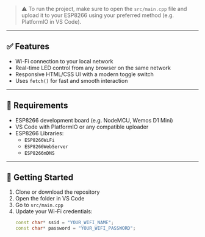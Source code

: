 > ⚠️ To run the project, make sure to open the `src/main.cpp` file and upload it to your ESP8266 using your preferred method (e.g. PlatformIO in VS Code).

---

## ✅ Features

- Wi-Fi connection to your local network
- Real-time LED control from any browser on the same network
- Responsive HTML/CSS UI with a modern toggle switch
- Uses `fetch()` for fast and smooth interaction

---

## 🧰 Requirements

- ESP8266 development board (e.g. NodeMCU, Wemos D1 Mini)
- VS Code with PlatformIO or any compatible uploader
- ESP8266 Libraries:
  - `ESP8266WiFi`
  - `ESP8266WebServer`
  - `ESP8266mDNS`

---

## 🚀 Getting Started

1. Clone or download the repository
2. Open the folder in VS Code
3. Go to `src/main.cpp`
4. Update your Wi-Fi credentials:
   ```cpp
   const char* ssid = "YOUR_WIFI_NAME";
   const char* password = "YOUR_WIFI_PASSWORD";

